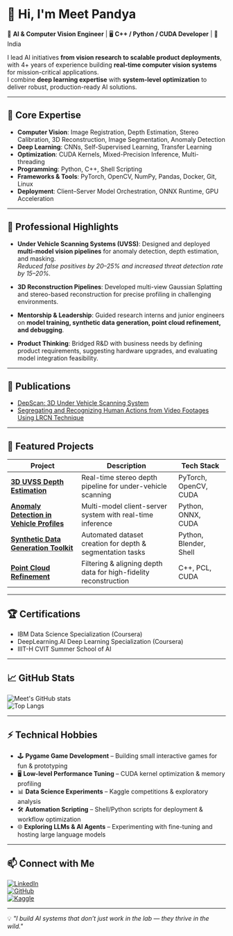 # 👋 Hi, I'm Meet Pandya

🚀 **AI & Computer Vision Engineer** | 🖥 **C++ / Python / CUDA Developer** | 📍 India

I lead AI initiatives **from vision research to scalable product deployments**, with 4+ years of experience building **real-time computer vision systems** for mission-critical applications.  
I combine **deep learning expertise** with **system-level optimization** to deliver robust, production-ready AI solutions.

---

## 🧠 Core Expertise

- **Computer Vision**: Image Registration, Depth Estimation, Stereo Calibration, 3D Reconstruction, Image Segmentation, Anomaly Detection  
- **Deep Learning**: CNNs, Self-Supervised Learning, Transfer Learning  
- **Optimization**: CUDA Kernels, Mixed-Precision Inference, Multi-threading  
- **Programming**: Python, C++, Shell Scripting  
- **Frameworks & Tools**: PyTorch, OpenCV, NumPy, Pandas, Docker, Git, Linux  
- **Deployment**: Client–Server Model Orchestration, ONNX Runtime, GPU Acceleration

---

## 📌 Professional Highlights

- **Under Vehicle Scanning Systems (UVSS)**: Designed and deployed **multi-model vision pipelines** for anomaly detection, depth estimation, and masking.  
  *Reduced false positives by 20–25% and increased threat detection rate by 15–20%.*  

- **3D Reconstruction Pipelines**: Developed multi-view Gaussian Splatting and stereo-based reconstruction for precise profiling in challenging environments.

- **Mentorship & Leadership**: Guided research interns and junior engineers on **model training, synthetic data generation, point cloud refinement, and debugging**.

- **Product Thinking**: Bridged R&D with business needs by defining product requirements, suggesting hardware upgrades, and evaluating model integration feasibility.

---

## 🔬 Publications

- [DepScan: 3D Under Vehicle Scanning System](https://doi.org/10.1145/3639856.3639913)  
- [Segregating and Recognizing Human Actions from Video Footages Using LRCN Technique](https://doi.org/10.1007/978-981-15-3383-9_1)

---

## 📂 Featured Projects

| Project | Description | Tech Stack |
| --- | --- | --- |
| **[3D UVSS Depth Estimation](#)** | Real-time stereo depth pipeline for under-vehicle scanning | PyTorch, OpenCV, CUDA |
| **[Anomaly Detection in Vehicle Profiles](#)** | Multi-model client-server system with real-time inference | Python, ONNX, CUDA |
| **[Synthetic Data Generation Toolkit](#)** | Automated dataset creation for depth & segmentation tasks | Python, Blender, Shell |
| **[Point Cloud Refinement](#)** | Filtering & aligning depth data for high-fidelity reconstruction | C++, PCL, CUDA |

---

## 🏆 Certifications

- IBM Data Science Specialization (Coursera)  
- DeepLearning.AI Deep Learning Specialization (Coursera)  
- IIIT-H CVIT Summer School of AI

---

## 📈 GitHub Stats

![Meet's GitHub stats](https://github-readme-stats.vercel.app/api?username=meetpandya4715&show_icons=true&theme=radical)  
![Top Langs](https://github-readme-stats.vercel.app/api/top-langs/?username=meetpandya4715&layout=compact&theme=radical)

---

## ⚡ Technical Hobbies

- 🕹 **Pygame Game Development** – Building small interactive games for fun & prototyping  
- 🖥 **Low-level Performance Tuning** – CUDA kernel optimization & memory profiling  
- 📊 **Data Science Experiments** – Kaggle competitions & exploratory analysis  
- 🛠 **Automation Scripting** – Shell/Python scripts for deployment & workflow optimization  
- 🌐 **Exploring LLMs & AI Agents** – Experimenting with fine-tuning and hosting large language models

---

## 📫 Connect with Me

[![LinkedIn](https://img.shields.io/badge/LinkedIn-Meet%20Pandya-blue?logo=linkedin)](https://www.linkedin.com/in/meet-pandya-33859214b/)  
[![GitHub](https://img.shields.io/badge/GitHub-meetpandya4715-black?logo=github)](https://github.com/meetpandya4715)  
[![Kaggle](https://img.shields.io/badge/Kaggle-meetpandya4715-blue?logo=kaggle)](https://www.kaggle.com/meetpandya4715)

---
💡 *"I build AI systems that don’t just work in the lab — they thrive in the wild."*

